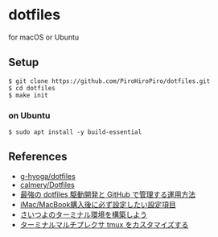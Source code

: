 # dotfiles

for macOS or Ubuntu

## Setup
```shell
$ git clone https://github.com/PiroHiroPiro/dotfiles.git
$ cd dotfiles
$ make init
```

### on Ubuntu
```shell
$ sudo apt install -y build-essential
```

## References
- [g-hyoga/dotfiles](https://github.com/g-hyoga/dotfiles)
- [calmery/Dotfiles](https://github.com/calmery/Dotfiles)
- [最強の dotfiles 駆動開発と GitHub で管理する運用方法](https://qiita.com/b4b4r07/items/b70178e021bef12cd4a2)
- [iMac/MacBook購入後に必ず設定したい設定項目](https://qiita.com//ryuichi1208/items/5905240f3bfce793b33d)
- [さいつよのターミナル環境を構築しよう](https://qiita.com/b4b4r07/items/09815eda8ef72e0b472e)
- [ターミナルマルチプレクサ tmux をカスタマイズする](https://qiita.com/b4b4r07/items/01359e8a3066d1c37edc)
